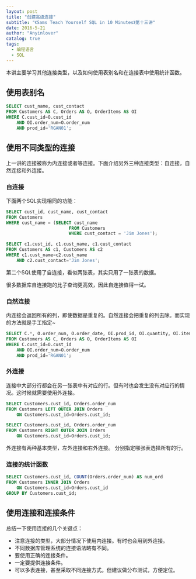 ```yaml
---
layout: post
title: "创建高级连接"
subtitle: "《Sams Teach Yourself SQL in 10 Minutes》第十三讲"
date: 2016-5-21
author: "Anyinlover"
catalog: true
tags:
  - 编程语言
  - SQL
---
```


本讲主要学习其他连接类型，以及如何使用表别名和在连接表中使用统计函数。

## 使用表别名

~~~sql
SELECT cust_name, cust_contact
FROM Customers AS C, Orders AS O, OrderItems AS OI
WHERE C.cust_id=O.cust_id
	AND OI.order_num=O.order_num
    AND prod_id='RGAN01';
~~~

## 使用不同类型的连接
上一讲的连接被称为内连接或者等连接。下面介绍另外三种连接类型：自连接，自然连接和外连接。

### 自连接
下面两个SQL实现相同的功能：

~~~sql
SELECT cust_id, cust_name, cust_contact
FROM Customers
WHERE cust_name = (SELECT cust_name
						FROM Customers
						WHERE cust_contact = 'Jim Jones');

SELECT c1.cust_id, c1.cust_name, c1.cust_contact
FROM Customers AS c1, Customers AS c2
WHERE c1.cust_name=c2.cust_name
	AND c2.cust_contact='Jim Jones';
~~~

第二个SQL使用了自连接，看似两张表，其实只用了一张表的数据。

很多数据库自连接跑的比子查询更高效，因此自连接值得一试。
   
### 自然连接

内连接会返回所有的列，即使数据是重复的。自然连接会把重复的列去除。而实现的方法就是手工指定~

~~~sql
SELECT C.*, O.order_num, O.order_date, OI.prod_id, OI.quantity, OI.item_price
FROM Customers AS C, Orders AS O, OrderItems AS OI
WHERE C.cust_id=O.cust_id
	AND OI.order_num=O.order_num
    AND prod_id='RGAN01';
~~~
    
### 外连接
连接中大部分行都会在另一张表中有对应的行。但有时也会发生没有对应行的情况。这时候就需要使用外连接。

~~~sql
SELECT Customers.cust_id, Orders.order_num
FROM Customers LEFT OUTER JOIN Orders
	ON Customers.cust_id=Orders.cust_id;

SELECT Customers.cust_id, Orders.order_num
FROM Customers RIGHT OUTER JOIN Orders
	ON Customers.cust_id=Orders.cust_id;
~~~

外连接有两种基本类型，左外连接和右外连接。
分别指定哪张表选择所有的行。

### 连接的统计函数

~~~sql
SELECT Customers.cust_id, COUNT(Orders.order_num) AS num_ord
FROM Customers INNER JOIN Orders
	ON Customers.cust_id=Orders.cust_id
GROUP BY Customers.cust_id;
~~~

## 使用连接和连接条件

总结一下使用连接的几个关键点：

* 注意连接的类型，大部分情况下使用内连接。有时也会用到外连接。
* 不同数据库管理系统的连接语法略有不同。
* 要使用正确的连接条件。
* 一定要提供连接条件。
* 可以多表连接，甚至采取不同连接方式。但建议做分布测试，方便定位。